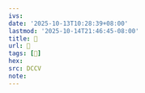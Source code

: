 ```yaml
---
ivs:
date: '2025-10-13T10:28:39+08:00'
lastmod: '2025-10-14T21:46:45-08:00'
title: 􃤞
url: 􃤞
tags: [𣓃]
hex: 
src: DCCV
note:
---
```

